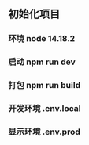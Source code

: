 ## 初始化项目

### 环境 node 14.18.2

### 启动 npm run dev
### 打包 npm run build
### 开发环境 .env.local
### 显示环境  .env.prod